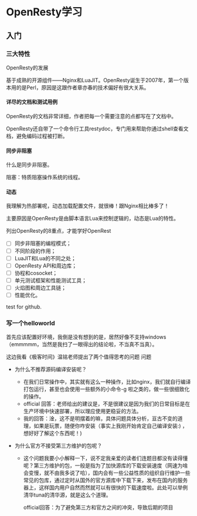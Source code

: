 # OpenResty学习

## 入门

### 三大特性

OpenResty的发展

基于成熟的开源组件——Nginx和LuaJIT。OpenResty诞生于2007年，第一个版本用的是Perl，原因是这跟作者章亦春的技术偏好有很大关系。

#### 详尽的文档和测试用例

OpenResty的文档非常详细，作者把每一个需要注意的点都写在了文档中。

OpenResty还自带了一个命令行工具restydoc，专门用来帮助你通过shell查看文档，避免编码过程被打断。

#### 同步非阻塞

什么是同步非阻塞。

阻塞：特质阻塞操作系统的线程。

#### 动态

我理解为热部署呢，动态加载配置文件，就很棒！跟Nginx相比棒多了！

主要原因是OpenResty是由脚本语言Lua来控制逻辑的，动态是Lua的特性。

列出OpenResty的8重点，才能学好OpenRest

- [ ] 同步非阻塞的编程模式；
- [ ] 不同阶段的作用；
- [ ] LuaJIT和Lua的不同之处；
- [ ] OpenResty API和周边库；
- [ ] 协程和cosocket；
- [ ] 单元测试框架和性能测试工具；
- [ ] 火焰图和周边工具链；
- [ ] 性能优化。

test for github.

### 写一个helloworld

首先应该配置好环境，我倒是没有想到的是，居然好像不支持windows（emmmmm，当然是我扫了一眼得出的结论啦，不当真不当真）。

这边我看《极客时间》温铭老师提出了两个值得思考的问题
问题

- 为什么不推荐源码编译安装呢？

  - 在我们日常操作中，其实就有这么一种操作，比如nginx，我们就自行编译打包运行，甚至也会使用一些额外的小命令-g 啦之类的，做一些很细致化的操作。
  - official 回答：老师给出的建议是，不是很建议是因为我们的日常目标是在生产环境中快速部署，所以理应使用更稳妥的方法。
  - 我的回答：淦，这不是明摆着的嘛，具体问题具体分析，亘古不变的道理，如果是玩票，随便你咋安装（事实上我刚开始肯定自己编译安装:) ，想好好了解这个东西呢！)

- 为什么官方不接受第三方维护的包呢？

  - 这个问题我要小小解释一下，说不定我亲爱的读者们连题目都没有读得懂呢？第三方维护的包，一般是指为了加快源库的下载安装速度（网速为啥会变慢，就不由我多说了哈），国内会有一些公益性质的组织自行维护一些常见的包库，通过定时从国外的官方源库中下载下来，发布在国内的服务器上，这样国内用户自然而然就可以有很快的下载速度啦。此处可以举例清华tuna的清华源，就是这么个道理。

    official回答：为了避免第三方和官方之间的冲突，导致后期的项目